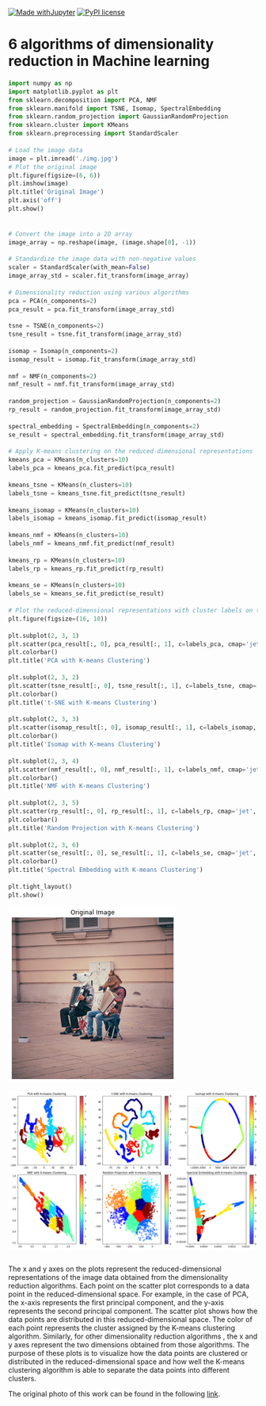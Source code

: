 [![Made withJupyter](https://img.shields.io/badge/Made%20with-Jupyter-orange?style=for-the-badge&logo=Jupyter)](https://jupyter.org/try)
[![PyPI license](https://img.shields.io/pypi/l/ansicolortags.svg)](https://pypi.python.org/pypi/ansicolortags/)

# 6 algorithms of dimensionality reduction in Machine learning


```python
import numpy as np
import matplotlib.pyplot as plt
from sklearn.decomposition import PCA, NMF
from sklearn.manifold import TSNE, Isomap, SpectralEmbedding
from sklearn.random_projection import GaussianRandomProjection
from sklearn.cluster import KMeans
from sklearn.preprocessing import StandardScaler

# Load the image data 
image = plt.imread('./img.jpg')
# Plot the original image
plt.figure(figsize=(6, 6))
plt.imshow(image)
plt.title('Original Image')
plt.axis('off')
plt.show()


# Convert the image into a 2D array
image_array = np.reshape(image, (image.shape[0], -1))

# Standardize the image data with non-negative values
scaler = StandardScaler(with_mean=False)
image_array_std = scaler.fit_transform(image_array)

# Dimensionality reduction using various algorithms
pca = PCA(n_components=2)
pca_result = pca.fit_transform(image_array_std)

tsne = TSNE(n_components=2)
tsne_result = tsne.fit_transform(image_array_std)

isomap = Isomap(n_components=2)
isomap_result = isomap.fit_transform(image_array_std)

nmf = NMF(n_components=2)
nmf_result = nmf.fit_transform(image_array_std)

random_projection = GaussianRandomProjection(n_components=2)
rp_result = random_projection.fit_transform(image_array_std)

spectral_embedding = SpectralEmbedding(n_components=2)
se_result = spectral_embedding.fit_transform(image_array_std)

# Apply K-means clustering on the reduced-dimensional representations
kmeans_pca = KMeans(n_clusters=10)
labels_pca = kmeans_pca.fit_predict(pca_result)

kmeans_tsne = KMeans(n_clusters=10)
labels_tsne = kmeans_tsne.fit_predict(tsne_result)

kmeans_isomap = KMeans(n_clusters=10)
labels_isomap = kmeans_isomap.fit_predict(isomap_result)

kmeans_nmf = KMeans(n_clusters=10)
labels_nmf = kmeans_nmf.fit_predict(nmf_result)

kmeans_rp = KMeans(n_clusters=10)
labels_rp = kmeans_rp.fit_predict(rp_result)

kmeans_se = KMeans(n_clusters=10)
labels_se = kmeans_se.fit_predict(se_result)

# Plot the reduced-dimensional representations with cluster labels on the colorbar
plt.figure(figsize=(16, 10))

plt.subplot(2, 3, 1)
plt.scatter(pca_result[:, 0], pca_result[:, 1], c=labels_pca, cmap='jet', alpha=0.5)
plt.colorbar()
plt.title('PCA with K-means Clustering')

plt.subplot(2, 3, 2)
plt.scatter(tsne_result[:, 0], tsne_result[:, 1], c=labels_tsne, cmap='jet', alpha=0.5)
plt.colorbar()
plt.title('t-SNE with K-means Clustering')

plt.subplot(2, 3, 3)
plt.scatter(isomap_result[:, 0], isomap_result[:, 1], c=labels_isomap, cmap='jet', alpha=0.5)
plt.colorbar()
plt.title('Isomap with K-means Clustering')

plt.subplot(2, 3, 4)
plt.scatter(nmf_result[:, 0], nmf_result[:, 1], c=labels_nmf, cmap='jet', alpha=0.5)
plt.colorbar()
plt.title('NMF with K-means Clustering')

plt.subplot(2, 3, 5)
plt.scatter(rp_result[:, 0], rp_result[:, 1], c=labels_rp, cmap='jet', alpha=0.5)
plt.colorbar()
plt.title('Random Projection with K-means Clustering')

plt.subplot(2, 3, 6)
plt.scatter(se_result[:, 0], se_result[:, 1], c=labels_se, cmap='jet', alpha=0.5)
plt.colorbar()
plt.title('Spectral Embedding with K-means Clustering')

plt.tight_layout()
plt.show()
```

    
![png](DIM_REDUCT_ALGORITHMS_files/DIM_REDUCT_ALGORITHMS_0_0.png)
        
![png](DIM_REDUCT_ALGORITHMS_files/DIM_REDUCT_ALGORITHMS_0_2.png)
    



```python

```
The x and y axes on the plots represent the reduced-dimensional representations of the image data obtained from the dimensionality reduction algorithms. Each point on the scatter plot corresponds to a data point in the reduced-dimensional space. For example, in the case of PCA, the x-axis represents the first principal component, and the y-axis represents the second principal component. The scatter plot shows how the data points are distributed in this reduced-dimensional space. The color of each point represents the cluster assigned by the K-means clustering algorithm. Similarly, for other dimensionality reduction algorithms , the x and y axes represent the two dimensions obtained from those algorithms.
The purpose of these plots is to visualize how the data points are clustered or distributed in the reduced-dimensional space and how well the K-means clustering algorithm is able to separate the data points into different clusters.

The original photo of this work can be found in the following [link](https://unsplash.com/fr/photos/5Fxuo7x-eyg).
